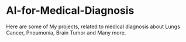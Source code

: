 # AI-for-Medical-Diagnosis
Here are some of My projects, related to medical diagnosis about Lungs Cancer, Pneumonia, Brain Tumor and Many more.
